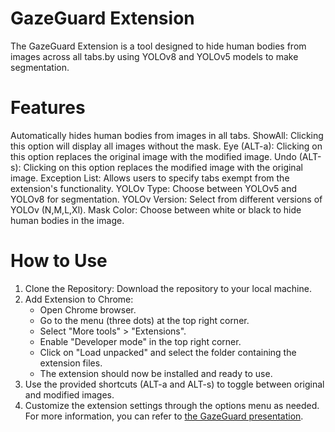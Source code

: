 # GazeGuard Extension
The GazeGuard Extension is a tool designed to hide human bodies from images across all tabs.by using YOLOv8 and YOLOv5 models to make segmentation.

# Features
Automatically hides human bodies from images in all tabs.
ShowAll: Clicking this option will display all images without the mask.
Eye (ALT-a): Clicking on this option replaces the original image with the modified image.
Undo (ALT-s): Clicking on this option replaces the modified image with the original image.
Exception List: Allows users to specify tabs exempt from the extension's functionality.
YOLOv Type: Choose between YOLOv5 and YOLOv8 for segmentation.
YOLOv Version: Select from different versions of YOLOv (N,M,L,Xl).
Mask Color: Choose between white or black to hide human bodies in the image.

# How to Use
1. Clone the Repository: Download the repository to your local machine.
2. Add Extension to Chrome:
   - Open Chrome browser.
   - Go to the menu (three dots) at the top right corner.
   - Select "More tools" > "Extensions".
   - Enable "Developer mode" in the top right corner.
   - Click on "Load unpacked" and select the folder containing the extension files.
   - The extension should now be installed and ready to use.
3. Use the provided shortcuts (ALT-a and ALT-s) to toggle between original and modified images.
4. Customize the extension settings through the options menu as needed.
For more information, you can refer to [the GazeGuard presentation](https://www.canva.com/design/DAF9Q9FWcTg/tzsEw8eKzhNUUoV-HUGFgw/view?utm_content=DAF9Q9FWcTg&utm_campaign=designshare&utm_medium=link&utm_source=editor).
